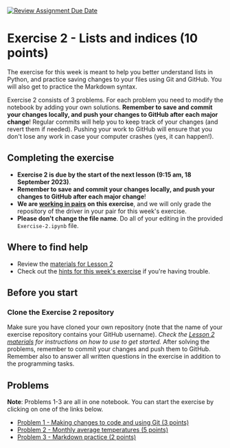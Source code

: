 [![Review Assignment Due Date](https://classroom.github.com/assets/deadline-readme-button-24ddc0f5d75046c5622901739e7c5dd533143b0c8e959d652212380cedb1ea36.svg)](https://classroom.github.com/a/28BOgWGg)
# Exercise 2 - Lists and indices (10 points)

The exercise for this week is meant to help you better understand lists in Python, and practice saving changes to your files using Git and GitHub. You will also get to practice the Markdown syntax. 

Exercise 2 consists of 3 problems. For each problem you need to modify the notebook by adding your own solutions. **Remember to save and commit your changes locally, and push your changes to GitHub after each major change**! Regular commits will help you to keep track of your changes (and revert them if needed). Pushing your work to GitHub will ensure that you don't lose any work in case your computer crashes (yes, it can happen!).

## Completing the exercise

- **Exercise 2 is due by the start of the next lesson (9:15 am, 18 September 2023)**.
- **Remember to save and commit your changes locally, and push your changes to GitHub after each major change**!
- **We are [working in pairs](https://geo-python-site.readthedocs.io/en/latest/lessons/L2/why-pairs.html) on this exercise**, and we will only grade the repository of the driver in your pair for this week's exercise.
- **Please don't change the file name**. Do all of your editing in the provided `Exercise-2.ipynb` file. 

## Where to find help

- Review the [materials for Lesson 2](https://geo-python-site.readthedocs.io/en/latest/lessons/L2/overview.html)
- Check out the [hints for this week's exercise](https://geo-python-site.readthedocs.io/en/latest/lessons/L2/exercise-2.html#exercise-2-hints) if you're having trouble.

## Before you start

### Clone the Exercise 2 repository

Make sure you have cloned your own repository (note that the name of your exercise repository contains your GitHub username).
*Check the [Lesson 2 materials](https://geo-python-site.readthedocs.io/en/latest/lessons/L2/git-basics.html#preparations) for instructions on how to use to get started.*
After solving the problems, remember to commit your changes and push them to GitHub.
Remember also to answer all written questions in the exercise in addition to the programming tasks.

## Problems

**Note**: Problems 1-3 are all in one notebook. You can start the exercise by clicking on one of the links below.

 - [Problem 1 - Making changes to code and using Git (3 points)](Exercise-2.ipynb)
 - [Problem 2 - Monthly average temperatures (5 points)](Exercise-2.ipynb)
 - [Problem 3 - Markdown practice (2 points)](Exercise-2.ipynb)
 
 
